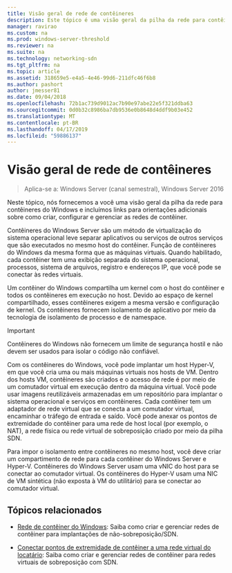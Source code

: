 ```yaml
---
title: Visão geral de rede de contêineres
description: Este tópico é uma visão geral da pilha da rede para contêineres do Windows e inclui links para orientações adicionais sobre como criar, configurar e gerenciar as redes de contêiner.
manager: ravirao
ms.custom: na
ms.prod: windows-server-threshold
ms.reviewer: na
ms.suite: na
ms.technology: networking-sdn
ms.tgt_pltfrm: na
ms.topic: article
ms.assetid: 318659e5-e4a5-4e46-99d6-211dfc46f6b8
ms.author: pashort
author: jmesser81
ms.date: 09/04/2018
ms.openlocfilehash: 72b1ac739d9012ac7b90e97abe22e5f321ddba63
ms.sourcegitcommit: 0d0b32c8986ba7db9536e0b8648d4ddf9b03e452
ms.translationtype: MT
ms.contentlocale: pt-BR
ms.lasthandoff: 04/17/2019
ms.locfileid: "59886137"
---
```

# <a name="container-networking-overview"></a>Visão geral de rede de contêineres

>Aplica-se a: Windows Server (canal semestral), Windows Server 2016

Neste tópico, nós fornecemos a você uma visão geral da pilha da rede para contêineres do Windows e incluímos links para orientações adicionais sobre como criar, configurar e gerenciar as redes de contêiner.

Contêineres do Windows Server são um método de virtualização do sistema operacional leve separar aplicativos ou serviços de outros serviços que são executados no mesmo host do contêiner. Função de contêineres do Windows da mesma forma que as máquinas virtuais. Quando habilitado, cada contêiner tem uma exibição separada do sistema operacional, processos, sistema de arquivos, registro e endereços IP, que você pode se conectar às redes virtuais. 

Um contêiner do Windows compartilha um kernel com o host do contêiner e todos os contêineres em execução no host. Devido ao espaço de kernel compartilhado, esses contêineres exigem a mesma versão e configuração de kernel. Os contêineres fornecem isolamento de aplicativo por meio da tecnologia de isolamento de processo e de namespace.

>[!IMPORTANT]
>Contêineres do Windows não fornecem um limite de segurança hostil e não devem ser usados para isolar o código não confiável. 

Com os contêineres do Windows, você pode implantar um host Hyper-V, em que você cria uma ou mais máquinas virtuais nos hosts de VM. Dentro dos hosts VM, contêineres são criados e o acesso de rede é por meio de um comutador virtual em execução dentro da máquina virtual. Você pode usar imagens reutilizáveis armazenadas em um repositório para implantar o sistema operacional e serviços em contêineres. Cada contêiner tem um adaptador de rede virtual que se conecta a um comutador virtual, encaminhar o tráfego de entrada e saído. Você pode anexar os pontos de extremidade do contêiner para uma rede de host local (por exemplo, o NAT), a rede física ou rede virtual de sobreposição criado por meio da pilha SDN.

Para impor o isolamento entre contêineres no mesmo host, você deve criar um compartimento de rede para cada contêiner do Windows Server e Hyper-V. Contêineres do Windows Server usam uma vNIC do host para se conectar ao comutador virtual. Os contêineres do Hyper-V usam uma NIC de VM sintética (não exposta à VM do utilitário) para se conectar ao comutador virtual. 

## <a name="related-topics"></a>Tópicos relacionados 

- [Rede de contêiner do Windows](https://docs.microsoft.com/virtualization/windowscontainers/container-networking/architecture): Saiba como criar e gerenciar redes de contêiner para implantações de não-sobreposição/SDN.

- [Conectar pontos de extremidade de contêiner a uma rede virtual do locatário](../../manage/Connect-container-endpoints-to-a-Tenant-Virtual-Network.md): Saiba como criar e gerenciar redes de contêiner para redes virtuais de sobreposição com SDN. 
